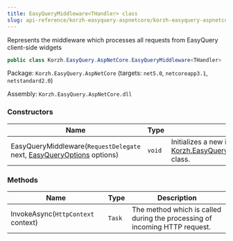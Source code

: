 ```yaml
---
title: EasyQueryMiddleware<THandler> class
slug: api-reference/korzh-easyquery-aspnetcore/korzh-easyquery-aspnetcore-namespace/easyquerymiddleware-thandler--class
---
```


Represents the middleware which processes all requests from EasyQuery client-side widgets
```csharp
public class Korzh.EasyQuery.AspNetCore.EasyQueryMiddleware<THandler>

```
Package: `Korzh.EasyQuery.AspNetCore` (targets: `net5.0`, `netcoreapp3.1`, `netstandard2.0`)

Assembly: `Korzh.EasyQuery.AspNetCore.dll`

### Constructors

| Name | Type | Description | 
| --- | --- | --- | 
| EasyQueryMiddleware(`RequestDelegate` next, [EasyQueryOptions](//easyquery/docs/api-reference/korzh-easyquery/korzh-easyquery-services-namespace/easyqueryoptions-class) options) | `void` | Initializes a new instance of the [Korzh.EasyQuery.AspNetCore.EasyQueryMiddleware](//easyquery/docs/api-reference/korzh-easyquery-aspnetcore/korzh-easyquery-aspnetcore-namespace/easyquerymiddleware-class) class. | 


### Methods

| Name | Type | Description | 
| --- | --- | --- | 
| InvokeAsync(`HttpContext` context) | `Task` | The method which is called during the processing of incoming HTTP request. |